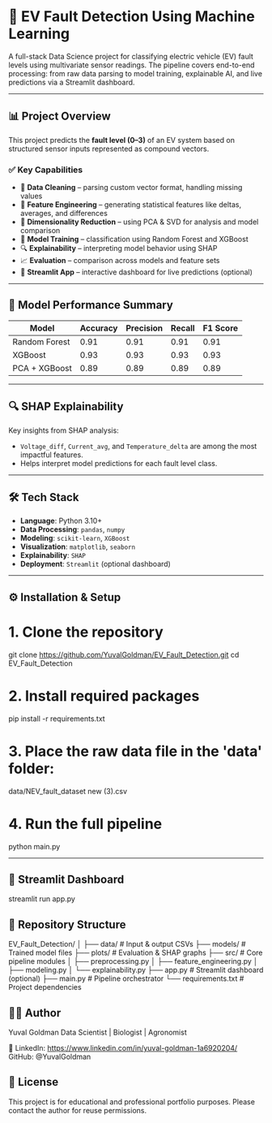 # 🔧 EV Fault Detection Using Machine Learning

A full-stack Data Science project for classifying electric vehicle (EV) fault levels using multivariate sensor readings. The pipeline covers end-to-end processing: from raw data parsing to model training, explainable AI, and live predictions via a Streamlit dashboard.

---

## 📊 Project Overview

This project predicts the **fault level (0–3)** of an EV system based on structured sensor inputs represented as compound vectors.

### ✅ Key Capabilities
- 🧹 **Data Cleaning** – parsing custom vector format, handling missing values
- 🧠 **Feature Engineering** – generating statistical features like deltas, averages, and differences
- 🔬 **Dimensionality Reduction** – using PCA & SVD for analysis and model comparison
- 🤖 **Model Training** – classification using Random Forest and XGBoost
- 🔍 **Explainability** – interpreting model behavior using SHAP
- 📈 **Evaluation** – comparison across models and feature sets
- 🧩 **Streamlit App** – interactive dashboard for live predictions (optional)

---

## 🧪 Model Performance Summary

| Model              | Accuracy | Precision | Recall | F1 Score |
|-------------------|----------|-----------|--------|----------|
| Random Forest      | 0.91     | 0.91      | 0.91   | 0.91     |
| XGBoost            | 0.93     | 0.93      | 0.93   | 0.93     |
| PCA + XGBoost      | 0.89     | 0.89      | 0.89   | 0.89     |

---

## 🔍 SHAP Explainability

Key insights from SHAP analysis:
- `Voltage_diff`, `Current_avg`, and `Temperature_delta` are among the most impactful features.
- Helps interpret model predictions for each fault level class.

---

## 🛠 Tech Stack

- **Language**: Python 3.10+
- **Data Processing**: `pandas`, `numpy`
- **Modeling**: `scikit-learn`, `XGBoost`
- **Visualization**: `matplotlib`, `seaborn`
- **Explainability**: `SHAP`
- **Deployment**: `Streamlit` (optional dashboard)

---

## ⚙️ Installation & Setup

# 1. Clone the repository
git clone https://github.com/YuvalGoldman/EV_Fault_Detection.git
cd EV_Fault_Detection

# 2. Install required packages
pip install -r requirements.txt

# 3. Place the raw data file in the 'data' folder:
data/NEV_fault_dataset new (3).csv

# 4. Run the full pipeline
python main.py

---

## 📎 Streamlit Dashboard

streamlit run app.py

## 📁 Repository Structure

EV_Fault_Detection/
│
├── data/                  # Input & output CSVs
├── models/                # Trained model files
├── plots/                 # Evaluation & SHAP graphs
├── src/                   # Core pipeline modules
│   ├── preprocessing.py
│   ├── feature_engineering.py
│   ├── modeling.py
│   └── explainability.py
├── app.py                 # Streamlit dashboard (optional)
├── main.py                # Pipeline orchestrator
└── requirements.txt       # Project dependencies

## 👨‍💻 Author
Yuval Goldman
Data Scientist | Biologist | Agronomist

🔗 LinkedIn: https://www.linkedin.com/in/yuval-goldman-1a6920204/
    GitHub: @YuvalGoldman

## 📌 License
This project is for educational and professional portfolio purposes. Please contact the author for reuse permissions.
